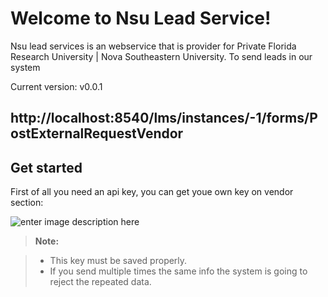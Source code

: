 Welcome to Nsu Lead Service!
===================



Nsu lead services is an webservice that is provider for Private Florida Research University | Nova Southeastern University. To send leads in our system

Current version:  v0.0.1

http://localhost:8540/lms/instances/-1/forms/PostExternalRequestVendor
----------


Get started
-------------

First of all you need an api key, you can get youe own key on vendor section:

![enter image description here](https://lh5.googleusercontent.com/OMa2_kyFzUKLpr_f5v1BZRBa135RMygMu3avRrzGfvDodbAQA9WRKI4ttUbETs1Sm046d-WSAXteqKs=w1366-h599-rw)


> **Note:**

> - This key must be saved properly.
> - If you send multiple times the same info the system is going to reject the repeated data.
